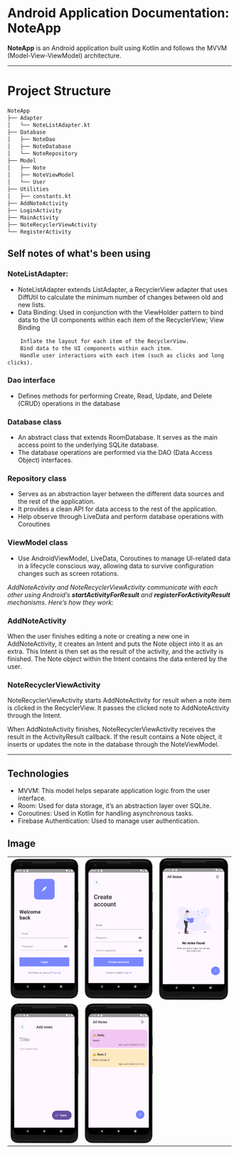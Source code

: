 # Android Application Documentation: NoteApp
**NoteApp** is an Android application built using Kotlin and follows the MVVM (Model-View-ViewModel) architecture. 

---
# Project Structure
```
NoteApp
├── Adapter
│   └── NoteListAdapter.kt
├── Database
│   ├── NoteDao
│   ├── NoteDatabase
│   └── NoteRepository
├── Model
│   ├── Note
│   ├── NoteViewModel
│   └── User
├── Utilities
│   ├── constants.kt
├── AddNoteActivity
├── LoginActivity
├── MainActivity
├── NoteRecyclerViewActivity
└── RegisterActivity
```
## Self notes of what's been using
### NoteListAdapter:
- NoteListAdapter extends ListAdapter, a RecyclerView adapter that uses DiffUtil to calculate the minimum number of changes between old and new lists.
- Data Binding: Used in conjunction with the ViewHolder pattern to bind data to the UI components within each item of the RecyclerView; View Binding
```
    Inflate the layout for each item of the RecyclerView.
    Bind data to the UI components within each item.
    Handle user interactions with each item (such as clicks and long clicks).
```

### Dao interface
- Defines methods for performing Create, Read, Update, and Delete (CRUD) operations in the database

### Database class
- An abstract class that extends RoomDatabase. It serves as the main access point to the underlying SQLite database. 
- The database operations are performed via the DAO (Data Access Object) interfaces.

### Repository class
- Serves as an abstraction layer between the different data sources and the rest of the application. 
- It provides a clean API for data access to the rest of the application.
- Help observe through LiveData and perform database operations with Coroutines
### ViewModel class
- Use AndroidViewModel, LiveData, Coroutines to  manage UI-related data in a lifecycle conscious way, allowing data to survive configuration changes such as screen rotations.

*AddNoteActivity and NoteRecyclerViewActivity communicate with each other using Android’s ***startActivityForResult*** and ***registerForActivityResult*** mechanisms. Here’s how they work:*

### AddNoteActivity
When the user finishes editing a note or creating a new one in AddNoteActivity, it creates an Intent and puts the Note object into it as an extra. This Intent is then set as the result of the activity, and the activity is finished. The Note object within the Intent contains the data entered by the user.

### NoteRecyclerViewActivity
NoteRecyclerViewActivity starts AddNoteActivity for result when a note item is clicked in the RecyclerView. It passes the clicked note to AddNoteActivity through the Intent.

When AddNoteActivity finishes, NoteRecyclerViewActivity receives the result in the ActivityResult callback. If the result contains a Note object, it inserts or updates the note in the database through the NoteViewModel.

---
## Technologies
- MVVM: This model helps separate application logic from the user interface.
- Room: Used for data storage, it’s an abstraction layer over SQLite.
- Coroutines: Used in Kotlin for handling asynchronous tasks.
- Firebase Authentication: Used to manage user authentication.

## Image

| | | |
|---|---|---|
| ![alt text](./img/login.png) | ![alt text](./img/register.png) | ![alt text](./img/no_note.png) |
| ![alt text](./img/add_note.png) | ![alt text](./img/all_note.png) |  &nbsp;  |  ```